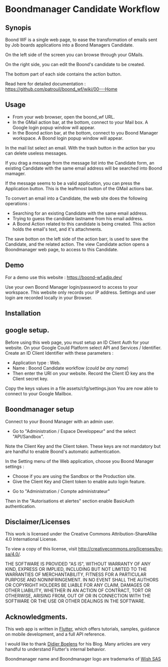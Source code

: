 # Boondmanager Candidate Workflow

## Synopis
Boond WF is a single web page, to ease the transformation of emails sent by Job boards applications  into a Boond Managers Candidate.

On the left side of the screen you can browse through your GMails.

On the right side, you can edit the Boond's candidate to be created.

The bottom part of each side contains the action button.

Read here for detailed documentation : https://github.com/patrouil/boond_wf/wiki/00---Home

## Usage
- From your web browser, open the boond_wf URL.
- In the GMail action bar, at the bottom, connect to your Mail box.
A Google login popup window will appear.
- In the Boond action bar, at the bottom, connect to you Boond Manager workspace.
A Boond login popup window will appear.

In the mail list select an email.
With the trash button in the action bar you can delete useless messages.

If you drag a message from the message list into the Candidate form, an existing Candidate with the same email address will be searched into Boond mamager.

If the message seems to be a valid application, you can press the Application button. This is the leaftmost button of the GMail actions bar.

To convert an email into a Candidate, the web site does the following operations : 
- Searching for an existing Candidate with the same email address.
- Trying to guess the candidate lastname from his email address.
- A Boond Action related to this candidate is being created. This action holds the email's text, and it's attachments.

The save botton on the left side of the action barr, is used to save the Candidate, and the related action.
The view Candidate action opens a Boondmanager web page, to access to this Candidate.

## Demo
For a demo use this website : https://boond-wf.adjp.dev/

Use your own Boond Manager login/password to access to your workspace.
This website only records your IP address.
Settings and user login are recorded locally in your Browser.

## Installation
## google setup.
Before using this web page, you must setup an ID Client Auth for your website.
On your Google Could Platform select API and Services / Identifier.
Create an ID Client Identifier with these parameters : 
- Application type : Web.
- Name : Boond Candidate workflow (_could be any name_)
- Then enter the URI on your website.
Record the Client ID key ans the Client secret key.

Copy the keys values in a file assets/cfg/settings.json 
You are now able to connect to your Google Mailbox.
## Boondmanager setup
Connect to your Boond Manager with an admin user.
* Go to "Administration / Espace Developpeur" and the select "API/Sandbox".

Note the Client Key and the Client token.
These keys are not mandatory but are handful to enable Boond's automatic authentication.

In the Setting menu of the Web application, choose you Boond Manager settings : 
- Choose if you are using the Sandbox or the Production site.
- Give the Client Key and Client token to enable auto login feature.

* Go to "Administration / Compte administrateur"

Then in the "Autorisations et alertes" section enable  BasicAuth authentication.

## Disclaimer/Licenses
This work is licensed under the 
Creative Commons Attribution-ShareAlike 4.0 International License.

To view a copy of this license, visit http://creativecommons.org/licenses/by-sa/4.0/.

THE SOFTWARE IS PROVIDED "AS IS", WITHOUT WARRANTY OF ANY KIND, EXPRESS OR
 IMPLIED, INCLUDING BUT NOT LIMITED TO THE WARRANTIES OF MERCHANTABILITY,
 FITNESS FOR A PARTICULAR PURPOSE AND NONINFRINGEMENT. IN NO EVENT SHALL THE
 AUTHORS OR COPYRIGHT HOLDERS BE LIABLE FOR ANY CLAIM, DAMAGES OR OTHER
 LIABILITY, WHETHER IN AN ACTION OF CONTRACT, TORT OR OTHERWISE, ARISING FROM,
 OUT OF OR IN CONNECTION WITH THE SOFTWARE OR THE USE OR OTHER DEALINGS IN THE
 SOFTWARE.
 
## Acknowledgments.

This web app is written in [Flutter](https://flutter.dev/docs), which offers tutorials,
samples, guidance on mobile development, and a full API reference.

I would like to thank [Didier Boelens](https://www.didierboelens.com/fr/blog/) for his Blog. Many articles are very handful to understand Flutter's internal behavior.

Boondmanager name and Boondmanager logo are trademarks of [Wish SAS](https://www.boondmanager.com/mentions-legales/) 

